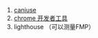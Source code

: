 1. [caniuse](http://caniuse.com/#feat=link-rel-prerender)
2. [chrome 开发者工具](https://developers.google.cn/web/tools/chrome-devtools/?hl=zh-cn)
3. lighthouse （可以测量FMP）

